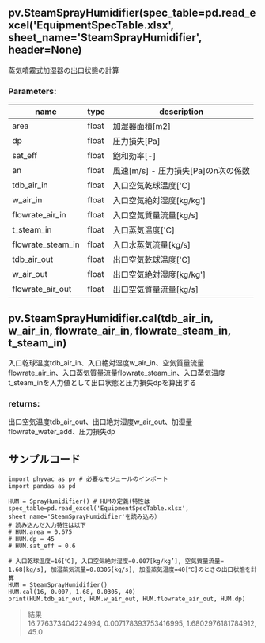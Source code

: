 ## pv.SteamSprayHumidifier(spec_table=pd.read_excel('EquipmentSpecTable.xlsx', sheet_name='SteamSprayHumidifier', header=None)
蒸気噴霧式加湿器の出口状態の計算

### Parameters:
|  name  |  type  | description |
| ---- | ---- | ---- |
|area|float|加湿器面積[m2]|
|dp|float|圧力損失[Pa]|
|sat_eff|float|飽和効率[-]|
|an|float|風速[m/s] - 圧力損失[Pa]のn次の係数|
|tdb_air_in|float|入口空気乾球温度['C]|
|w_air_in|float|入口空気絶対湿度[kg/kg']|
|flowrate_air_in|float|入口空気質量流量[kg/s]|
|t_steam_in|float|入口蒸気温度['C]|
|flowrate_steam_in|float|入口水蒸気流量[kg/s]|
|tdb_air_out|float|出口空気乾球温度['C]|
|w_air_out|float|出口空気絶対湿度[kg/kg']|
|flowrate_air_out|float|出口空気質量流量[kg/s]|
  
## pv.SteamSprayHumidifier.cal(tdb_air_in, w_air_in, flowrate_air_in, flowrate_steam_in, t_steam_in)
入口乾球温度tdb_air_in、入口絶対湿度w_air_in、空気質量流量flowrate_air_in、入口蒸気質量流量flowrate_steam_in、入口蒸気温度t_steam_inを入力値として出口状態と圧力損失dpを算出する
  
### returns:
出口空気温度tdb_air_out、出口絶対湿度w_air_out、加湿量flowrate_water_add、圧力損失dp

  
## サンプルコード  
```
import phyvac as pv # 必要なモジュールのインポート
import pandas as pd

HUM = SprayHumidifier() # HUMの定義(特性はspec_table=pd.read_excel('EquipmentSpecTable.xlsx', sheet_name='SteamSprayHumidifier'を読み込み） 
# 読み込んだ入力特性は以下
# HUM.area = 0.675
# HUM.dp = 45
# HUM.sat_eff = 0.6

# 入口乾球温度=16[℃], 入口空気絶対湿度=0.007[kg/kg’], 空気質量流量= 1.68[kg/s], 加湿蒸気流量=0.0305[kg/s], 加湿蒸気温度=40[℃]のときの出口状態を計算
HUM = SteamSprayHumidifier()
HUM.cal(16, 0.007, 1.68, 0.0305, 40)
print(HUM.tdb_air_out, HUM.w_air_out, HUM.flowrate_air_out, HUM.dp)

```
> 結果  
> 16.776373404224994, 0.007178393753416995, 1.6802976181784912, 45.0

